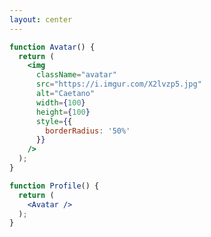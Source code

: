 ```yaml
---
layout: center
---
```


```jsx
function Avatar() {
  return (
    <img
      className="avatar"
      src="https://i.imgur.com/X2lvzp5.jpg"
      alt="Caetano"
      width={100}
      height={100}
      style={{
        borderRadius: '50%'
      }}
    />
  );
}

function Profile() {
  return (
    <Avatar />
  );
}
```

<style>
code {
  @apply text-xl !important;
}
</style>

<!--
- Por exemplo, `className`, `src`, `alt`, `width` e `height` são algumas das props que você pode passar para uma tag `<img>`
- As props que você pode passar para uma tag `<img>` são predefinidas pelo padrão do HTML
- Mas você pode passar quaisquer adereços para seus próprios componentes, como `<Avatar>`, para personalizá-los. 
-->
